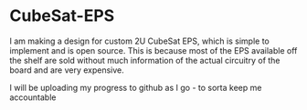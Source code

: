 # CubeSat-EPS

I am making a design for custom 2U CubeSat EPS, which is simple to implement and is open source. This is because most of the EPS available off the shelf are sold
without much information of the actual circuitry of the board and are very expensive. 

I will be uploading my progress to github as I go - to sorta keep me accountable
